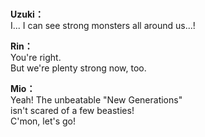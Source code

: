 # 

  
**Uzuki：**  
I... I can see strong monsters all around us...!  
  
**Rin：**  
You're right.  
But we're plenty strong now, too.  
  
**Mio：**  
Yeah! The unbeatable \"New Generations\"  
isn't scared of a few beasties!  
 C'mon, let's go!  
